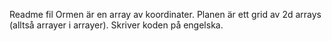 Readme fil
Ormen är en array av koordinater. 
Planen är ett grid av 2d arrays (alltså arrayer i arrayer).
Skriver koden på engelska.
